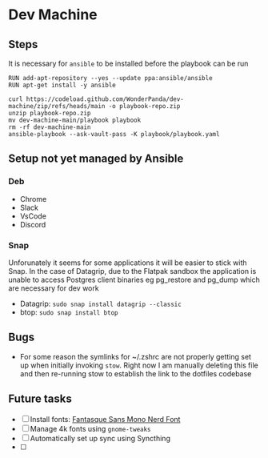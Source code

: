 # Dev Machine

## Steps

It is necessary for `ansible` to be installed before the playbook can be run

```shell
RUN add-apt-repository --yes --update ppa:ansible/ansible
RUN apt-get install -y ansible
```

```shell
curl https://codeload.github.com/WonderPanda/dev-machine/zip/refs/heads/main -o playbook-repo.zip
unzip playbook-repo.zip
mv dev-machine-main/playbook playbook
rm -rf dev-machine-main
ansible-playbook --ask-vault-pass -K playbook/playbook.yaml
```

## Setup not yet managed by Ansible

### Deb

- Chrome
- Slack
- VsCode
- Discord

### Snap

Unforunately it seems for some applications it will be easier to stick with Snap. In the case of Datagrip, due to the Flatpak sandbox the application is unable to access Postgres client binaries eg pg_restore and pg_dump which are necessary for dev work

- Datagrip: `sudo snap install datagrip --classic`
- btop: `sudo snap install btop`

## Bugs

- For some reason the symlinks for ~/.zshrc are not properly getting set up when initially invoking `stow`. Right now I am manually deleting this file and then re-running stow to establish the link to the dotfiles codebase

## Future tasks

- [ ] Install fonts: [Fantasque Sans Mono Nerd Font](https://github.com/ryanoasis/nerd-fonts/tree/master/patched-fonts/FantasqueSansMono)
- [ ] Manage 4k fonts using `gnome-tweaks`
- [ ] Automatically set up sync using Syncthing
- [ ]
